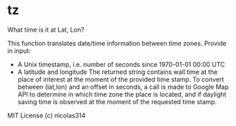 # tz
What time is it at Lat, Lon?

This function translates date/time information between time zones.
Provide in input:
- A Unix timestamp, i.e. number of seconds since 1970-01-01 00:00 UTC
- A latitude and longitude
The returned string contains wall time at the place of interest at
the moment of the provided time stamp. To convert between (lat,lon) and
an offset in seconds, a call is made to Google Map API to determine
in which time zone the place is located, and if daylight saving time
is observed at the moment of the requested time stamp.

MIT License (c) nicolas314

